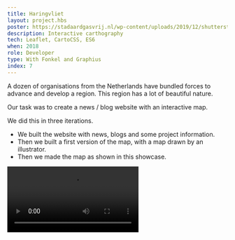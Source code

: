 ```yaml
---
title: Haringvliet
layout: project.hbs
poster: https://stadaardgasvrij.nl/wp-content/uploads/2019/12/shutterstock_663239590-scaled.jpg
description: Interactive carthography
tech: Leaflet, CartoCSS, ES6
when: 2018
role: Developer
type: With Fonkel and Graphius
index: 7
---
```


A dozen of organisations from the Netherlands have bundled forces to advance and develop a region. This region has a lot of beautiful nature.

Our task was to create a news / blog website with an interactive map.

We did this in three iterations.

- We built the website with news, blogs and some project information.
- Then we built a first version of the map, with a map drawn by an illustrator.
- Then we made the map as shown in this showcase.

<video src="/assets/haringvliet.webm" autoplay controls></video>

